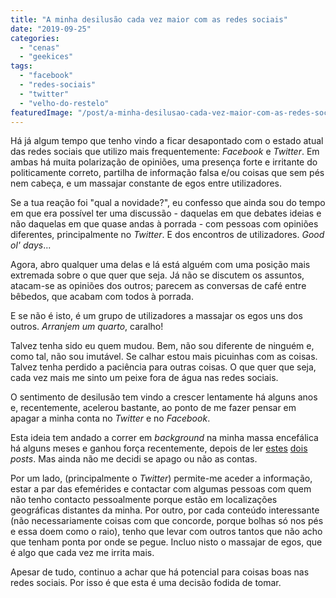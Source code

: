 ```yaml
---
title: "A minha desilusão cada vez maior com as redes sociais"
date: "2019-09-25"
categories: 
  - "cenas"
  - "geekices"
tags: 
  - "facebook"
  - "redes-sociais"
  - "twitter"
  - "velho-do-restelo"
featuredImage: "/post/a-minha-desilusao-cada-vez-maior-com-as-redes-sociais/images/argument-238529_1920.jpg"
---
```


Há já algum tempo que tenho vindo a ficar desapontado com o estado atual das redes sociais que utilizo mais frequentemente: _Facebook_ e _Twitter_. Em ambas há muita polarização de opiniões, uma presença forte e irritante do politicamente correto, partilha de informação falsa e/ou coisas que sem pés nem cabeça, e um massajar constante de egos entre utilizadores.

Se a tua reação foi "qual a novidade?", eu confesso que ainda sou do tempo em que era possível ter uma discussão - daquelas em que debates ideias e não daquelas em que quase andas à porrada - com pessoas com opiniões diferentes, principalmente no _Twitter_. E dos encontros de utilizadores. _Good ol' days_...

Agora, abro qualquer uma delas e lá está alguém com uma posição mais extremada sobre o que quer que seja. Já não se discutem os assuntos, atacam-se as opiniões dos outros; parecem as conversas de café entre bêbedos, que acabam com todos à porrada.

E se não é isto, é um grupo de utilizadores a massajar os egos uns dos outros. _Arranjem um quarto_, caralho!

Talvez tenha sido eu quem mudou. Bem, não sou diferente de ninguém e, como tal, não sou imutável. Se calhar estou mais picuinhas com as coisas. Talvez tenha perdido a paciência para outras coisas. O que quer que seja, cada vez mais me sinto um peixe fora de água nas redes sociais.

O sentimento de desilusão tem vindo a crescer lentamente há alguns anos e, recentemente, acelerou bastante, ao ponto de me fazer pensar em apagar a minha conta no _Twitter_ e no _Facebook_.

Esta ideia tem andado a correr em _background_ na minha massa encefálica há alguns meses e ganhou força recentemente, depois de ler [estes](https://joshcsimmons.com/2019/09/10/i-quit-social-media-for-a-year-and-nothing-magical-happened/) [dois](https://hadalin.me/blog/i-quit-social-media-and-now-i-want-a-cigarette) _posts_. Mas ainda não me decidi se apago ou não as contas.

Por um lado, (principalmente o _Twitter_) permite-me aceder a informação, estar a par das efemérides e contactar com algumas pessoas com quem não tenho contacto pessoalmente porque estão em localizações geográficas distantes da minha. Por outro, por cada conteúdo interessante (não necessariamente coisas com que concorde, porque bolhas só nos pés e essa doem como o raio), tenho que levar com outros tantos que não acho que tenham ponta por onde se pegue. Incluo nisto o massajar de egos, que é algo que cada vez me irrita mais.

Apesar de tudo, continuo a achar que há potencial para coisas boas nas redes sociais. Por isso é que esta é uma decisão fodida de tomar.
